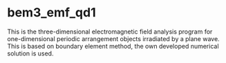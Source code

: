 # bem3_emf_qd1
This is the three-dimensional electromagnetic field analysis program for one-dimensional periodic arrangement objects irradiated by a plane wave. This is based on boundary element method, the own developed numerical solution is used. 
